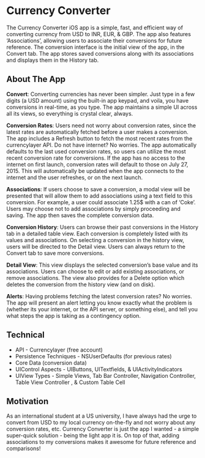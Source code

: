 # Currency Converter

The Currency Converter iOS app is a simple, fast, and efficient way of converting currency from USD to INR, EUR, & GBP. The app also features ‘Associations’, allowing users to associate their conversions for future reference. The conversion interface is the initial view of the app, in the Convert tab. The app stores saved conversions along with its associations and displays them in the History tab.

## About The App
**Convert**: Converting currencies has never been simpler. Just type in a few digits (a USD amount) using the built-in app keypad, and voila, you have conversions in real-time, as you type. The app maintains a simple UI across all its views, so everything is crystal clear, always.

**Conversion Rates**: Users need not worry about conversion rates, since the latest rates are automatically fetched before a user makes a conversion. The app includes a Refresh button to fetch the most recent rates from the currencylayer API. Do not have internet? No worries. The app automatically defaults to the last used conversion rates, so users can utilize the most recent conversion rate for conversions. If the app has no access to the internet on first launch, conversion rates will default to those on July 27, 2015. This will automatically be updated when the app connects to the internet and the user refreshes, or on the next launch.

**Associations**: If users choose to save a conversion, a modal view will be presented that will allow them to add associations using a text field to this conversion. For example, a user could associate 1.25$ with a can of ‘Coke’. Users may choose not to add associations by simply proceeding and saving. The app then saves the complete conversion data.

**Conversion History**: Users can browse their past conversions in the History tab in a detailed table view. Each conversion is completely listed with its values and associations. On selecting a conversion in the history view, users will be directed to the Detail view. Users can always return to the Convert tab to save more conversions.

**Detail View**: This view displays the selected conversion’s base value and its associations. Users can choose to edit or add existing associations, or remove associations. The view also provides for a Delete option which deletes the conversion from the history view (and on disk).

**Alerts**: Having problems fetching the latest conversion rates? No worries. The app will present an alert letting you know exactly what the problem is (whether its your internet, or the API server, or something else), and tell you what steps the app is taking as a contingency option.

## Technical
* API - Currencylayer (free account)
* Persistence Techniques - NSUserDefaults (for previous rates)
* Core Data (conversion data)
* UIControl Aspects - UIButtons, UITextfields, & UIActivityIndicators
* UIView Types - Simple Views, Tab Bar Controller, Navigation Controller, Table View Controller , & Custom Table Cell

## Motivation
As an international student at a US university, I have always had the urge to convert from USD to my local currency on-the-fly and not worry about any conversion rates, etc. Currency Converter is just the app I wanted - a simple super-quick solution - being the light app it is. On top of that, adding associations to my conversions makes it awesome for future reference and comparisons!
